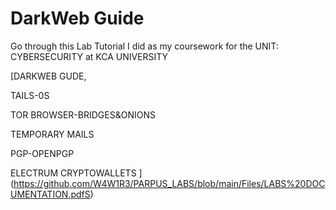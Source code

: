 # DarkWeb Guide

Go through this Lab Tutorial I did as my coursework for the UNIT: CYBERSECURITY at KCA UNIVERSITY

[DARKWEB GUDE, 

TAILS-0S

TOR BROWSER-BRIDGES&ONIONS

TEMPORARY MAILS

PGP-OPENPGP

ELECTRUM CRYPTOWALLETS
](https://github.com/W4W1R3/PARPUS_LABS/blob/main/Files/LABS%20DOCUMENTATION.pdfS)
